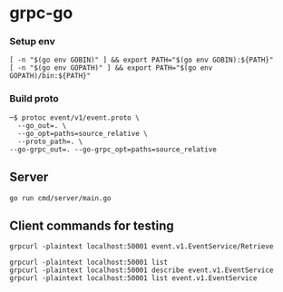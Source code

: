 # grpc-go

### Setup env
```shell
[ -n "$(go env GOBIN)" ] && export PATH="$(go env GOBIN):${PATH}"
[ -n "$(go env GOPATH)" ] && export PATH="$(go env GOPATH)/bin:${PATH}"
```

### Build proto

```shell
─$ protoc event/v1/event.proto \
  --go_out=. \
  --go_opt=paths=source_relative \
  --proto_path=. \
--go-grpc_out=. --go-grpc_opt=paths=source_relative
```

## Server 
```shell
go run cmd/server/main.go 
```

## Client commands for testing

```shell
grpcurl -plaintext localhost:50001 event.v1.EventService/Retrieve

grpcurl -plaintext localhost:50001 list
grpcurl -plaintext localhost:50001 describe event.v1.EventService
grpcurl -plaintext localhost:50001 list event.v1.EventService
```